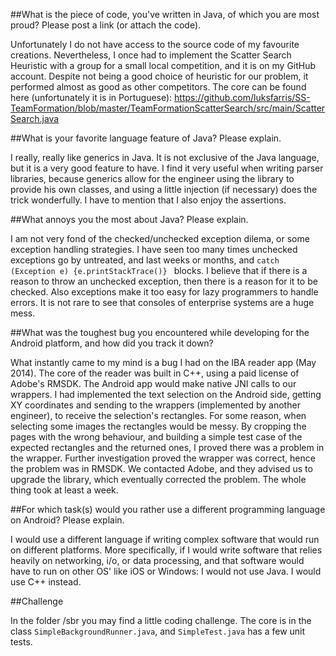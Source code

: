 ##What is the piece of code, you've written in Java, of which you are most proud? Please post a link (or attach the code).

Unfortunately I do not have access to the source code of my favourite creations. Nevertheless, I once had to implement the Scatter Search Heuristic with a group for a small local competition, and it is on my GitHub account. Despite not being a good choice of heuristic for our problem, it performed almost as good as other competitors. The core can be found here (unfortunately it is in Portuguese):
https://github.com/luksfarris/SS-TeamFormation/blob/master/TeamFormationScatterSearch/src/main/ScatterSearch.java

##What is your favorite language feature of Java? Please explain.

I really, really like generics in Java. It is not exclusive of the Java language, but it is a very good feature to have. I find it very useful when writing parser libraries, because generics allow for the engineer using the library to provide his own classes, and using a little injection (if necessary) does the trick wonderfully. I have to mention that I also enjoy the assertions.

##What annoys you the most about Java? Please explain.

I am not very fond of the checked/unchecked exception dilema, or some exception handling strategies. I have seen too many times unchecked exceptions go by untreated, and last weeks or months, and `catch (Exception e) {e.printStackTrace()} ` blocks. I believe that if there is a reason to throw an unchecked exception, then there is a reason for it to be checked. Also exceptions make it too easy for lazy programmers to handle errors. It is not rare to see that consoles of enterprise systems are a huge mess.


##What was the toughest bug you encountered while developing for the Android platform, and how did you track it down?

What instantly came to my mind is a bug I had on the IBA reader app (May 2014). The core of the reader was built in C++, using a paid license of Adobe's RMSDK. The Android app would make native JNI calls to our wrappers. I had implemented the text selection on the Android side, getting XY coordinates and sending to the wrappers (implemented by another engineer), to receive the selection's rectangles. For some reason, when selecting some images the rectangles would be messy. By cropping the pages with the wrong behaviour, and building a simple test case of the expected rectangles and the returned ones, I proved there was a problem in the wrapper. Further investigation proved the wrapper was correct, hence the problem was in RMSDK. We contacted Adobe, and they advised us to upgrade the library, which eventually corrected the problem. The whole thing took at least a week.    

##For which task(s) would you rather use a different programming language on Android? Please explain.

I would use a different language if writing complex software that would run on different platforms. More specifically, if I would write software that relies heavily on networking, i/o, or data processing, and that software would have to run on other OS' like iOS or Windows: I would not use Java. I would use C++ instead.

##Challenge

In the folder /sbr you may find a little coding challenge. The core is in the class `SimpleBackgroundRunner.java`, and `SimpleTest.java` has a few unit tests. 